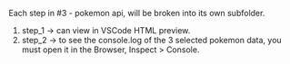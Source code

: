 Each step in #3 - pokemon api, will be broken into its own subfolder.

1. step_1 -> can view in VSCode HTML preview.
2. step_2 -> to see the console.log of the 3 selected pokemon data, you must open it in the Browser, Inspect > Console.
